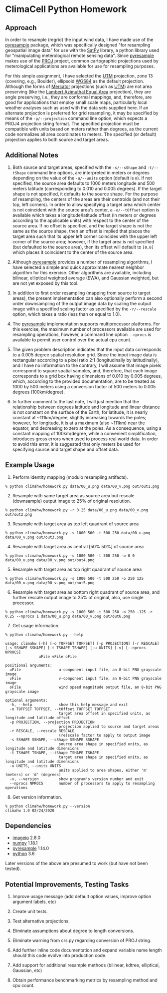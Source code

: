 # ClimaCell Python Homework

## Approach

In order to resample (regrid) the input wind data, I have made use of the [pyresample](https://pyresample.readthedocs.io/en/latest/) package, which was specifically designed "for resampling geospatial image data" for use with the [SatPy](https://github.com/pytroll/satpy) library, a python library used for "manipulating meterological remote sensing data". Since [pyresample](https://pyresample.readthedocs.io/en/latest/) makes use of the [PROJ](https://proj.org/) project, common cartographic projections used by meterological applications are available for use for resampling purposes.

For this simple assignment, I have selected the [UTM](https://proj.org/operations/projections/utm.html) projection, zone 13 (covering, e.g., Boulder), ellipsoid [WGS84](https://en.wikipedia.org/wiki/World_Geodetic_System) as the default projection. Although the forms of [Mercator](https://en.wikipedia.org/wiki/Mercator_projection) projections (such as [UTM](https://proj.org/operations/projections/utm.html)) are not area preserving (like the [Lambert Azimuthal Equal Area](https://proj.org/operations/projections/laea.html) projection), they are angle preserving, i.e., they are conformal mappings, and, therefore, are good for applications that employ small scale maps, particularly local weather analyses such as used with the data sets supplied here. If an alternate projection is preferred for grid resampling, it may be specified by means of the ``-p/--projection`` command line option, which expects a PROJ4 projection string format. The specified projection must be compatible with units based on meters rather than degrees, as the current code normalizes all area coordinates to meters. The specified (or default) projection applies to both source and target areas.

## Additional Notes

1. Both source and target areas, specified with the ``-s/--sShape`` and ``-t/--tShape`` command line options, are interpreted in meters or degrees depending on the value of the ``-u/--units`` option (default is ``m``). If not specified, the source area defaults to 1000 meters longitude and 500 meters latitude (corresponding to 0.010 and 0.005 degrees). If the target shape is not specified, it defaults to the source shape. For the purpose of resampling, the centers of the areas are their centroids (and not their top, left corners). In order to allow specifying a target area which center is not coincident with the source area's center, a ``-o/--tOffset`` option is available which takes a longitude/latitude offset (in meters or degrees according to the applicable units) with respect to the center of the source area. If no offset is specified, and the target shape is not the same as the source shape, then an offset is implied that places the target area such that its upper left corner coincides with the upper left corner of the source area; however, if the target area is not specified (but defaulted to the source area), then its offset will default to ``[0,0]`` which places it coincident to the center of the source area.

2. Although [pyresample](https://pyresample.readthedocs.io/en/latest/) provides a number of resampling algorithms, I have selected a simple and quick approximate nearest neighbor algorithm for this exercise. Other algorithms are available, including bilinear, elliptical weighted average (EWA), and Gaussian weighted, but are not yet exposed by this tool.

3. In addition to first order resampling (mapping from source to target areas), the present implementation can also optionally perform a second order downsampling of the output image data by scaling the output image with a specified scaling factor as specified by the ``-r/--rescale`` option, which takes a ratio (less than or equal to 1.0).

4. The [pyresample](https://pyresample.readthedocs.io/en/latest/) implementation supports multiprocessor platforms. For this exercise, the maximum number of processors available are used for resampling operations, however, a command line option ``--nprocs`` is available to permit user control over the actual cpu count.

5. The given problem description indicates that the input data corresponds to a 0.005 degree spatial resolution grid. Since the input image data is rectangular according to a pixel ratio 2:1 (longitudinally by latitudinally), and I have no information to the contrary, I will assume that image pixels correspond to square spatial samples, and, therefore, that each image corresponds to a grid box having dimensions of 0.010 by 0.005 degrees, which, according to the provided documentation, are to be treated as 1000 by 500 meters using a conversion factor of 500 meters to 0.005 degrees (100km/degree).

6. In further comment to the last note, I will just mention that the relationship between degrees latitude and longitude and linear distance is not constant on the surface of the Earth; for latitude, it is nearly constant at ~111km/degree, slightly increasing towards the poles; however, for longitude, it is at a maximum (also ~111km) near the equator, and decreasing to zero at the poles. As a consequence, using a constant mapping of 100km/degree, while a convenient simplification, introduces gross errors when used to process real world data. In order to avoid this error, it is suggested that only meters be used for specifying source and target shape and offset data.

## Example Usage

1. Perform identity mapping (modulo resampling artifacts).

```% python climahw/homework.py data/00_u.png data/00_v.png out/out1.png```

2. Resample with same target area as source area but rescale (downsample) output image to 25% of original resolution.

```% python climahw/homework.py -r 0.25 data/00_u.png data/00_v.png out/out2.png```

3. Resample with target area as top left quadrant of source area

```% python climahw/homework.py -s 1000 500 -t 500 250 data/00_u.png data/00_v.png out/out3.png```

4. Resample with target area as central [50% 50%] of source area

```% python climahw/homework.py -s 1000 500 -t 500 250 -o 0 0 data/00_u.png data/00_v.png out/out4.png```

5. Resample with target area as top right quadrant of source area

```% python climahw/homework.py -s 1000 500 -t 500 250 -o 250 125 data/00_u.png data/00_v.png out/out5.png```

6. Resample with target area as bottom right quadrant of source area, and further rescale output image to 25% of original, also, use single processor.

```% python climahw/homework.py -s 1000 500 -t 500 250 -o 250 -125 -r 0.25 --nprocs 1 data/00_u.png data/00_v.png out/out6.png```

7. Get usage information.

```% python climahw/homework.py --help```

```
usage: climahw [-h] [-o TOFFSET TOFFSET] [-p PROJECTION] [-r RESCALE] [-s SSHAPE SSHAPE] [-t TSHAPE TSHAPE] [-u UNITS] [-v] [--nprocs NPROCS]
               uFile vFile oFile

positional arguments:
  uFile                 u-component input file, an 8-bit PNG grayscale image
  vFile                 v-component input file, an 8-bit PNG grayscale image
  oFile                 wind speed magnitude output file, an 8-bit PNG grayscale image

optional arguments:
  -h, --help            show this help message and exit
  -o TOFFSET TOFFSET, --tOffset TOFFSET TOFFSET
                        target area offset in specified units, as longitude and latitude offset
  -p PROJECTION, --projection PROJECTION
                        projection applied to source and target areas
  -r RESCALE, --rescale RESCALE
                        (re)scale factor to apply to output image
  -s SSHAPE SSHAPE, --sShape SSHAPE SSHAPE
                        source area shape in specified units, as longitude and latitude dimensions
  -t TSHAPE TSHAPE, --tShape TSHAPE TSHAPE
                        target area shape in specified units, as longitude and latitude dimensions
  -u UNITS, --units UNITS
                        units applied to area shapes, either 'm' (meters) or 'd' (degrees)
  -v, --version         show program's version number and exit
  --nprocs NPROCS       number of processors to apply to resampling operations
```

8. Get version information.

```
% python climahw/homework.py --version
climahw 1.0 02/24/2020
```
## Dependencies

  - [imageio](https://imageio.readthedocs.io/en/stable/index.html) 2.8.0
  - [numpy](https://numpy.org/) 1.18.1
  - [pyresample](https://pyresample.readthedocs.io/en/latest/) 1.14.0
  - [python](https://www.python.org/) 3.6
  
Later versions of the above are presumed to work (but have not been tested).

## Potential Improvements, Testing Tasks

1. Improve usage message (add default option values, improve option argument labels, etc)

2. Create unit tests.

3. Test alternative projections.

4. Eliminate assumptions about degree to length conversions.

5. Eliminate warning from crs.py regarding conversion of PROJ string.

6. Add further inline code documentation and expand variable name length should this code evolve into production code.

7. Add support for additional resample methods (bilinear, kdtree, elliptical, Gaussian, etc)

8. Obtain performance benchmarking metrics by resampling method and cpu count.
